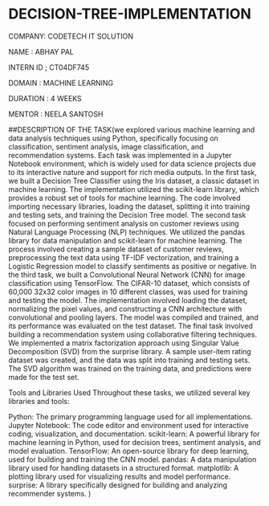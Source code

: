 # DECISION-TREE-IMPLEMENTATION

COMPANY: CODETECH IT SOLUTION

NAME : ABHAY PAL

INTERN ID ; CT04DF745

DOMAIN : MACHINE LEARNING

DURATION : 4 WEEKS

MENTOR : NEELA SANTOSH

##DESCRIPTION OF THE TASK(we explored various machine learning and data analysis techniques using Python, specifically focusing on classification, sentiment analysis, image classification, and recommendation systems. Each task was implemented in a Jupyter Notebook environment, which is widely used for data science projects due to its interactive nature and support for rich media outputs.
In the first task, we built a Decision Tree Classifier using the Iris dataset, a classic dataset in machine learning. The implementation utilized the scikit-learn library, which provides a robust set of tools for machine learning. The code involved importing necessary libraries, loading the dataset, splitting it into training and testing sets, and training the Decision Tree model.
The second task focused on performing sentiment analysis on customer reviews using Natural Language Processing (NLP) techniques. We utilized the pandas library for data manipulation and scikit-learn for machine learning. The process involved creating a sample dataset of customer reviews, preprocessing the text data using TF-IDF vectorization, and training a Logistic Regression model to classify sentiments as positive or negative.
In the third task, we built a Convolutional Neural Network (CNN) for image classification using TensorFlow. The CIFAR-10 dataset, which consists of 60,000 32x32 color images in 10 different classes, was used for training and testing the model. The implementation involved loading the dataset, normalizing the pixel values, and constructing a CNN architecture with convolutional and pooling layers. The model was compiled and trained, and its performance was evaluated on the test dataset.
The final task involved building a recommendation system using collaborative filtering techniques. We implemented a matrix factorization approach using Singular Value Decomposition (SVD) from the surprise library. A sample user-item rating dataset was created, and the data was split into training and testing sets. The SVD algorithm was trained on the training data, and predictions were made for the test set.

Tools and Libraries Used
Throughout these tasks, we utilized several key libraries and tools:

Python: The primary programming language used for all implementations.
Jupyter Notebook: The code editor and environment used for interactive coding, visualization, and documentation.
scikit-learn: A powerful library for machine learning in Python, used for decision trees, sentiment analysis, and model evaluation.
TensorFlow: An open-source library for deep learning, used for building and training the CNN model.
pandas: A data manipulation library used for handling datasets in a structured format.
matplotlib: A plotting library used for visualizing results and model performance.
surprise: A library specifically designed for building and analyzing recommender systems.
)
